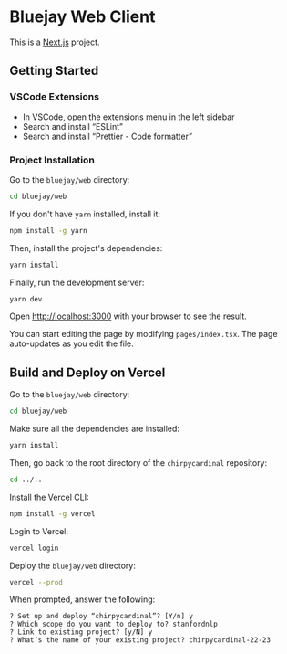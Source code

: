 # Bluejay Web Client

This is a [Next.js](https://nextjs.org/) project.

## Getting Started

### VSCode Extensions

- In VSCode, open the extensions menu in the left sidebar
- Search and install “ESLint”
- Search and install “Prettier - Code formatter”

### Project Installation

Go to the `bluejay/web` directory:

```bash
cd bluejay/web
```

If you don't have `yarn` installed, install it:

```bash
npm install -g yarn
```

Then, install the project's dependencies:

```bash
yarn install
```

Finally, run the development server:

```bash
yarn dev
```

Open [http://localhost:3000](http://localhost:3000) with your browser to see the result.

You can start editing the page by modifying `pages/index.tsx`. The page auto-updates as you edit the file.

## Build and Deploy on Vercel

Go to the `bluejay/web` directory:

```bash
cd bluejay/web
```

Make sure all the dependencies are installed:

```bash
yarn install
```

Then, go back to the root directory of the `chirpycardinal` repository:

```bash
cd ../..
```

Install the Vercel CLI:

```bash
npm install -g vercel
```

Login to Vercel:

```bash
vercel login
```

Deploy the `bluejay/web` directory:

```bash
vercel --prod
```

When prompted, answer the following:

```
? Set up and deploy “chirpycardinal”? [Y/n] y
? Which scope do you want to deploy to? stanfordnlp
? Link to existing project? [y/N] y
? What’s the name of your existing project? chirpycardinal-22-23
```
